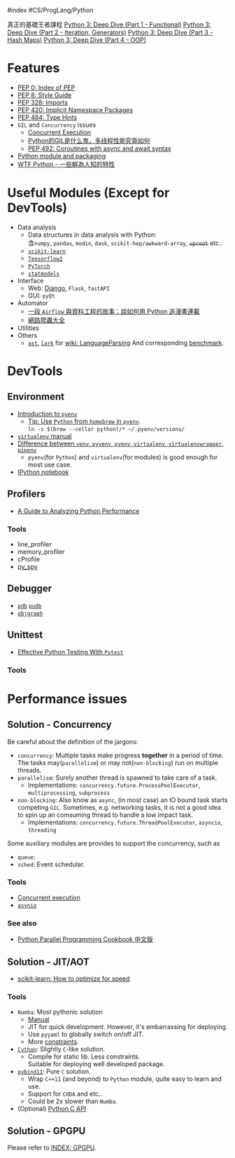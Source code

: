 #index #CS/ProgLang/Python 

真正的基礎王者課程
[Python 3: Deep Dive (Part 1 - Functional)](https://www.udemy.com/course/python-3-deep-dive-part-1/)
[Python 3: Deep Dive (Part 2 - Iteration, Generators)](https://www.udemy.com/course/python-3-deep-dive-part-2/)
[Python 3: Deep Dive (Part 3 - Hash Maps)](https://www.udemy.com/course/python-3-deep-dive-part-3/)
[Python 3: Deep Dive (Part 4 - OOP)](https://www.udemy.com/course/python-3-deep-dive-part-4/)

# Features

* [PEP 0: Index of PEP](https://www.python.org/dev/peps/)
* [PEP 8: Style Guide](https://www.python.org/dev/peps/pep-0008/) 
* [PEP 328: Imports](python.org/dev/peps/pep-0328/)
* [PEP 420: Implicit Namespace Packages](https://www.python.org/dev/peps/pep-0420/)
* [PEP 484: Type Hints](https://www.python.org/dev/peps/pep-0484/)
* `GIL` and `Concurrency` issues
    * [Concurrent Execution](https://docs.python.org/3/library/concurrency.html)
    * [Python的GIL是什么鬼，多线程性能究竟如何](http://cenalulu.github.io/python/gil-in-python/)
    * [PEP 492: Coroutines with async and await syntax](https://www.python.org/dev/peps/pep-0492/)
* [Python module and packaging](Python_Packaging.md)
* [WTF Python - 一些鮮為人知的特性](https://github.com/satwikkansal/wtfpython)


# Useful Modules (Except for DevTools)

* Data analysis
    * Data structures in data analysis with Python:  
        含`numpy`, `pandas`, `modin`, `dask`, `scikit-hep/awkward-array`, ~~`uproot`~~ etc..
    * [`scikit-learn`](https://scikit-learn.org/stable/user_guide.html)
    * [`Tensorflow2`](ML/Tensorflow2.md)
    * [`PyTorch`](ML/PyTorch.md)
    * [`statmodels`](https://www.statsmodels.org/stable/index.html)
* Interface
    * Web: [Django](WebDev/Django.md), `Flask`, `fastAPI`
    * GUI: `pyQt`
* Automator
    * [一段 `Airflow` 與資料工程的故事：談如何用 Python 追漫畫連載](https://leemeng.tw/a-story-about-airflow-and-data-engineering-using-how-to-use-python-to-catch-up-with-latest-comics-as-an-example.html)
    * [網路爬蟲大全](WebDev/WebScraper.md)  
* Utilities
* Others
	* [`ast`](https://sadh.life/post/ast/), [`lark`](https://github.com/lark-parser/lark) for  [wiki: LanguageParsing](https://wiki.python.org/moin/LanguageParsing)
	  And corresponding [benchmark](https://github.com/goodmami/python-parsing-benchmarks).

# DevTools

## Environment

* [Introduction to `pyenv`](https://realpython.com/intro-to-pyenv/)
    * [Tip: Use `Python` from `homebrew` in `pyenv`](https://stackoverflow.com/questions/30499795/how-can-i-make-homebrews-python-and-pyenv-live-together).  
        `ln -s $(brew --cellar python)/* ~/.pyenv/versions/`
* [`virtualenv` manual](https://virtualenv.pypa.io/en/latest/index.html)
* [Difference between `venv`, `pyvenv`, `pyenv`, `virtualenv`, `virtualenvwrapper`, `pipenv`](https://stackoverflow.com/questions/41573587/what-is-the-difference-between-venv-pyvenv-pyenv-virtualenv-virtualenvwrappe)
    * `pyenv`(for `Python`) and `virtualenv`(for modules) is good enough for most use case.
* [IPython notebook](https://ipython-books.github.io/)

## Profilers

* [A Guide to Analyzing Python Performance](https://everyhue.me/posts/python-performance-analysis/)

### Tools

* line_profiler
* memory_profiler
* cProfile
* [py_spy](https://github.com/benfred/py-spy)

## Debugger

* [`pdb`](https://docs.python.org/3/library/pdb.html) [`pudb`](https://documen.tician.de/pudb/)
* [`objgraph`](https://pypi.org/project/objgraph/)

## Unittest

* [Effective Python Testing With `Pytest`](https://realpython.com/pytest-python-testing/)

### Tools

# Performance issues

## Solution - Concurrency

Be careful about the definition of the jargons:
* `concurrency`: Multiple tasks make progress **together** in a period of time. The tasks may(`parallelism`) or may not(`non-blocking`) run on multiple threads.
* `parallelism`: Surely another thread is spawned to take care of a task.
    * Implementations: `concurrency.future.ProcessPoolExecutor`, `multiprocessing`, `subprocess`
* `non-blocking`: Also know as `async`, (in most case) an IO bound task starts competing `GIL`. Sometimes, e.g. networking tasks, it is not a good idea to spin up an comsuming thread to handle a low impact task. 
    * Implementations: `concurrency.future.ThreadPoolExecutor`, `asyncio`, `threading`

Some auxiliary modules are provides to support the concurrency, such as
* `queue`: 
* `sched`: Event schedular.

### Tools

*  [Concurrent execution](https://docs.python.org/3/library/concurrency.html)
*  [`asynio`](https://docs.python.org/3/library/asyncio.html)

### See also

* [Python Parallel Programming Cookbook 中文版](https://python-parallel-programmning-cookbook.readthedocs.io/)

## Solution - JIT/AOT

* [scikit-learn: How to optimize for speed](https://scikit-learn.org/stable/developers/performance.html)

### Tools

* `Numba`: Most pythonic solution
   * [Manual](http://numba.pydata.org/numba-doc/latest/user/index.html)
   * JIT for quick development. However, it's embarrassing for deploying.
   * Use `pyyaml` to globally switch on/off JIT.
   * More [constraints](http://numba.pydata.org/numba-doc/dev/reference/pysupported.html).
* [`Cython`](https://cython.readthedocs.io/en/stable/index.html): Slightly `C`-like solution.
   * Compile for static lib. Less constraints.  
        Suitable for deploying well developed package.
* [`pybind11`](https://pybind11.readthedocs.io/en/stable/index.html): Pure `C` solution.
    * Wrap `C++11` (and beyond) to `Python` module, quite easy to learn and use.
    * Support for `CUDA` and etc..
    * Could be 2x slower than `Numba`.
* (Optional) [Python C API](https://docs.python.org/3/c-api/index.html)

## Solution - GPGPU

Please refer to [INDEX: GPGPU]().